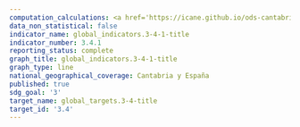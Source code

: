 ```yaml
---
computation_calculations: <a href='https://icane.github.io/ods-cantabria/assets/pdf/3.4.1.1.pdf' target='_blank'>Tasa de mortalidad atribuida a las enfermedades cardiovasculares, el cáncer, la diabetes o las enfermedades respiratorias crónicas</a><br><a href='https://icane.github.io/ods-cantabria/assets/pdf/3.4.1.2.pdf' target='_blank'>Tasa de mortalidad atribuida a las enfermedades cardiovasculares, el cáncer, la diabetes o las enfermedades respiratorias crónicas</a><br><a href='https://icane.github.io/ods-cantabria/assets/pdf/3.4.1.3.pdf' target='_blank'>Tasa de mortalidad atribuida a las enfermedades cardiovasculares, el cáncer, la diabetes o las enfermedades respiratorias crónicas</a><br><a href='https://icane.github.io/ods-cantabria/assets/pdf/3.4.1.4.pdf' target='_blank'>Tasa de mortalidad atribuida a las enfermedades cardiovasculares, el cáncer, la diabetes o las enfermedades respiratorias crónicas</a>
data_non_statistical: false
indicator_name: global_indicators.3-4-1-title
indicator_number: 3.4.1
reporting_status: complete
graph_title: global_indicators.3-4-1-title
graph_type: line
national_geographical_coverage: Cantabria y España
published: true
sdg_goal: '3'
target_name: global_targets.3-4-title
target_id: '3.4'
---
```

